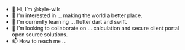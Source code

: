 - 👋 Hi, I’m @kyle-wils
- 👀 I’m interested in ... making the world a better place.
- 🌱 I’m currently learning ... flutter dart and swift.
- 💞️ I’m looking to collaborate on ... calculation and secure client portal open source solutions.
- 📫 How to reach me ...

<!---
kyle-wils/kyle-wils is a ✨ special ✨ repository because its `README.md` (this file) appears on your GitHub profile.
You can click the Preview link to take a look at your changes.
--->
